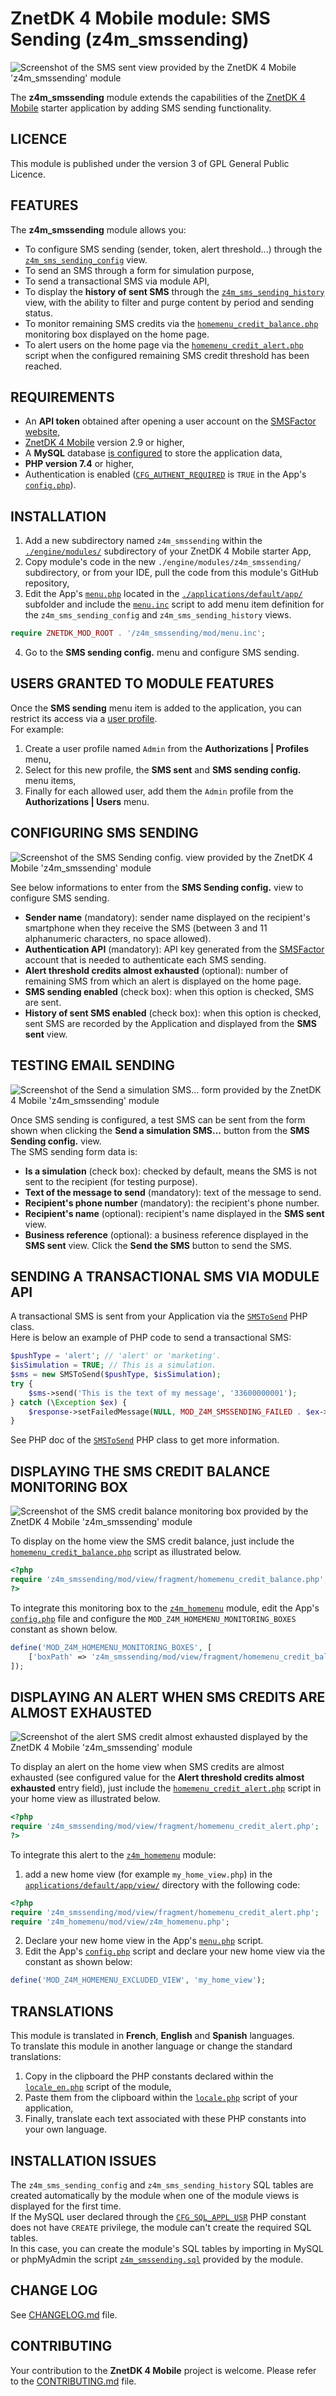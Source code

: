# ZnetDK 4 Mobile module: SMS Sending (z4m_smssending)
![Screenshot of the SMS sent view provided by the ZnetDK 4 Mobile 'z4m_smssending' module](https://mobile.znetdk.fr/applications/default/public/images/modules/z4m_smssending/screenshot3.png)

The **z4m_smssending** module extends the capabilities of the [ZnetDK 4 Mobile](/../../../znetdk4mobile) starter application by adding SMS sending functionality.

## LICENCE ##
This module is published under the version 3 of GPL General Public Licence.

## FEATURES ##
The **z4m_smssending** module allows you:
- To configure SMS sending (sender, token, alert threshold...) through the [`z4m_sms_sending_config`](mod/view/z4m_sms_sending_config.php) view.
- To send an SMS through a form for simulation purpose,
- To send a transactional SMS via module API,
- To display the **history of sent SMS** through the [`z4m_sms_sending_history`](mod/view/z4m_sms_sending_history.php) view, with the ability to filter and purge content by period and sending status.
- To monitor remaining SMS credits via the [`homemenu_credit_balance.php`](mod/view/fragment/homemenu_credit_balance.php) monitoring box displayed on the home page.
- To alert users on the home page via the [`homemenu_credit_alert.php`](mod/view/fragment/homemenu_credit_alert.php) script when the configured remaining SMS credit threshold has been reached.

## REQUIREMENTS ##
- An **API token** obtained after opening a user account on the [SMSFactor website](https://www.smsfactor.com/),
- [ZnetDK 4 Mobile](/../../../znetdk4mobile) version 2.9 or higher,
- A **MySQL** database [is configured](https://mobile.znetdk.fr/getting-started#z4m-gs-connect-config) to store the application data,
- **PHP version 7.4** or higher,
- Authentication is enabled
([`CFG_AUTHENT_REQUIRED`](https://mobile.znetdk.fr/settings#z4m-settings-auth-required)
is `TRUE` in the App's
[`config.php`](/../../../znetdk4mobile/blob/master/applications/default/app/config.php)).

## INSTALLATION ##
1. Add a new subdirectory named `z4m_smssending` within the
[`./engine/modules/`](/../../../znetdk4mobile/tree/master/engine/modules/) subdirectory of your
ZnetDK 4 Mobile starter App,
2. Copy module's code in the new `./engine/modules/z4m_smssending/` subdirectory,
or from your IDE, pull the code from this module's GitHub repository,
3. Edit the App's [`menu.php`](/../../../znetdk4mobile/blob/master/applications/default/app/menu.php)
located in the [`./applications/default/app/`](/../../../znetdk4mobile/tree/master/applications/default/app/)
subfolder and include the [`menu.inc`](mod/menu.inc) script to add menu item definition for the
`z4m_sms_sending_config` and `z4m_sms_sending_history` views.
```php
require ZNETDK_MOD_ROOT . '/z4m_smssending/mod/menu.inc';
```
4. Go to the **SMS sending config.** menu and configure SMS sending. 

## USERS GRANTED TO MODULE FEATURES ##
Once the **SMS sending** menu item is added to the application, you can restrict 
its access via a [user profile](https://mobile.znetdk.fr/settings#z4m-settings-user-rights).  
For example:
1. Create a user profile named `Admin` from the **Authorizations | Profiles** menu,
2. Select for this new profile, the **SMS sent** and **SMS sending config.** menu items,
3. Finally for each allowed user, add them the `Admin` profile from the **Authorizations | Users** menu. 

## CONFIGURING SMS SENDING ##
![Screenshot of the SMS Sending config. view provided by the ZnetDK 4 Mobile 'z4m_smssending' module](https://mobile.znetdk.fr/applications/default/public/images/modules/z4m_smssending/screenshot2.png)

See below informations to enter from the **SMS Sending config.** view to configure SMS sending.
- **Sender name** (mandatory): sender name displayed on the recipient's smartphone when they receive the SMS (between 3 and 11 alphanumeric characters, no space allowed).
- **Authentication API** (mandatory): API key generated from the [SMSFactor](https://www.smsfactor.com/) account that is needed to authenticate each SMS sending.
- **Alert threshold credits almost exhausted** (optional): number of remaining SMS from which an alert is displayed on the home page.
- **SMS sending enabled** (check box): when this option is checked, SMS are sent.
- **History of sent SMS enabled** (check box): when this option is checked, sent SMS are recorded by the Application and displayed from the **SMS sent** view.

## TESTING EMAIL SENDING ##
![Screenshot of the Send a simulation SMS... form provided by the ZnetDK 4 Mobile 'z4m_smssending' module](https://mobile.znetdk.fr/applications/default/public/images/modules/z4m_smssending/screenshot1.png)

Once SMS sending is configured, a test SMS can be sent from the form shown when clicking the **Send a simulation SMS...** button from the **SMS Sending config.** view.  
The SMS sending form data is:
- **Is a simulation** (check box): checked by default, means the SMS is not sent to the recipient (for testing purpose).
- **Text of the message to send** (mandatory): text of the message to send.
- **Recipient's phone number** (mandatory): the recipient's phone number.
- **Recipient's name** (optional): recipient's name displayed in the **SMS sent** view.
- **Business reference** (optional): a business reference displayed in the **SMS sent** view.
Click the **Send the SMS** button to send the SMS.

## SENDING A TRANSACTIONAL SMS VIA MODULE API ##
A transactional SMS is sent from your Application via the [`SMSToSend`](mod/SMSToSend.php) PHP class.  
Here is below an example of PHP code to send a transactional SMS:
```php
$pushType = 'alert'; // 'alert' or 'marketing'.
$isSimulation = TRUE; // This is a simulation.
$sms = new SMSToSend($pushType, $isSimulation);
try {
    $sms->send('This is the text of my message', '33600000001');
} catch (\Exception $ex) {
    $response->setFailedMessage(NULL, MOD_Z4M_SMSSENDING_FAILED . $ex->getMessage());
}
```
See PHP doc of the [`SMSToSend`](mod/SMSToSend.php) PHP class to get more information.

## DISPLAYING THE SMS CREDIT BALANCE MONITORING BOX ##
![Screenshot of the SMS credit balance monitoring box provided by the ZnetDK 4 Mobile 'z4m_smssending' module](https://mobile.znetdk.fr/applications/default/public/images/modules/z4m_smssending/screenshot4.png)

To display on the home view the SMS credit balance, just include the [`homemenu_credit_balance.php`](mod/view/fragment/homemenu_credit_balance.php) script as illustrated below.
```php
<?php
require 'z4m_smssending/mod/view/fragment/homemenu_credit_balance.php';
?>
```
To integrate this monitoring box to the [`z4m_homemenu`](/../../../z4m_homemenu) module, edit the App's [`config.php`](/../../../znetdk4mobile/blob/master/applications/default/app/config.php) file and configure the `MOD_Z4M_HOMEMENU_MONITORING_BOXES` constant as shown below.
```php
define('MOD_Z4M_HOMEMENU_MONITORING_BOXES', [
    ['boxPath' => 'z4m_smssending/mod/view/fragment/homemenu_credit_balance.php']
]);
```

## DISPLAYING AN ALERT WHEN SMS CREDITS ARE ALMOST EXHAUSTED ##
![Screenshot of the alert SMS credit almost exhausted displayed by the ZnetDK 4 Mobile 'z4m_smssending' module](https://mobile.znetdk.fr/applications/default/public/images/modules/z4m_smssending/screenshot5.png)

To display an alert on the home view when SMS credits are almost exhausted (see configured value for the **Alert threshold credits almost exhausted** entry field), just include the [`homemenu_credit_alert.php`](mod/view/fragment/homemenu_credit_alert.php) script in your home view as illustrated below.
```php
<?php
require 'z4m_smssending/mod/view/fragment/homemenu_credit_alert.php';
?>
```
To integrate this alert to the [`z4m_homemenu`](/../../../z4m_homemenu) module:
1. add a new home view (for example `my_home_view.php`) in the [`applications/default/app/view/`](/../../../znetdk4mobile/blob/master/applications/default/app/view) directory with the following code:
```php
<?php
require 'z4m_smssending/mod/view/fragment/homemenu_credit_alert.php';
require 'z4m_homemenu/mod/view/z4m_homemenu.php';
```
2. Declare your new home view in the App's [`menu.php`](/../../../znetdk4mobile/blob/master/applications/default/app/menu.php) script.
3. Edit the App's [`config.php`](/../../../znetdk4mobile/blob/master/applications/default/app/config.php) script and declare your new home view via the constant as shown below:
```php
define('MOD_Z4M_HOMEMENU_EXCLUDED_VIEW', 'my_home_view');
```

## TRANSLATIONS ##
This module is translated in **French**, **English** and **Spanish** languages.  
To translate this module in another language or change the standard translations:
1. Copy in the clipboard the PHP constants declared within the 
[`locale_en.php`](mod/lang/locale_en.php) script of the module,
2. Paste them from the clipboard within the
[`locale.php`](/../../../znetdk4mobile/blob/master/applications/default/app/lang/locale.php) script of your application,   
3. Finally, translate each text associated with these PHP constants into your own
language.

## INSTALLATION ISSUES ##
The `z4m_sms_sending_config` and `z4m_sms_sending_history` SQL tables
are created automatically by the module when one of the module views is displayed
for the first time.  
If the MySQL user declared through the
[`CFG_SQL_APPL_USR`](https://mobile.znetdk.fr/settings#z4m-settings-db-user)
PHP constant does not have `CREATE` privilege, the module can't create the
required SQL tables.   
In this case, you can create the module's SQL tables by importing in MySQL or
phpMyAdmin the script [`z4m_smssending.sql`](mod/sql/z4m_emailsending.sql)
provided by the module.

## CHANGE LOG
See [CHANGELOG.md](CHANGELOG.md) file.

## CONTRIBUTING
Your contribution to the **ZnetDK 4 Mobile** project is welcome. Please refer to the [CONTRIBUTING.md](https://github.com/pascal-martinez/znetdk4mobile/blob/master/CONTRIBUTING.md) file.
